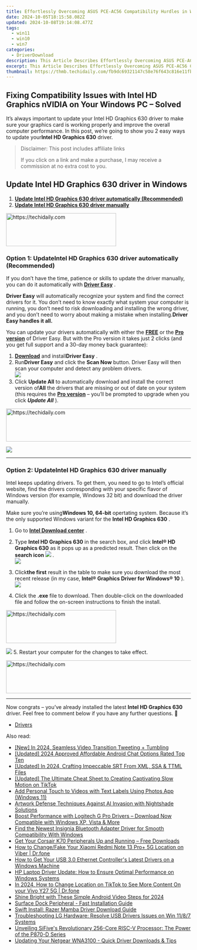 ```yaml
---
title: Effortlessly Overcoming ASUS PCE-AC56 Compatibility Hurdles in Windows 11/8/7 Environments
date: 2024-10-05T18:15:58.082Z
updated: 2024-10-08T19:14:08.477Z
tags:
  - win11
  - win10
  - win7
categories:
  - DriverDownload
description: This Article Describes Effortlessly Overcoming ASUS PCE-AC56 Compatibility Hurdles in Windows 11/8/7 Environments
excerpt: This Article Describes Effortlessly Overcoming ASUS PCE-AC56 Compatibility Hurdles in Windows 11/8/7 Environments
thumbnail: https://thmb.techidaily.com/fb9dc69321147c58e76f643c816e11fbbc732b6fd56c746767b53b83551e6f78.jpg
---
```


## Fixing Compatibility Issues with Intel HD Graphics nVIDIA on Your Windows PC – Solved

It’s always important to update your Intel HD Graphics 630 driver to make sure your graphics card is working properly and improve the overall computer performance. In this post, we’re going to show you 2 easy ways to update your**Intel HD Graphics 630**  driver.

>  Disclaimer: This post includes affiliate links
>
>  If you click on a link and make a purchase, I may receive a commission at no extra cost to you.
>

## Update **Intel HD Graphics 630**  driver in Windows

1. [**Update Intel HD Graphics 630 driver automatically (Recommended)**](https://www.drivereasy.com/knowledge/update-intel-hd-graphics-630-driver-easily/#O1)
2. [**Update Intel HD Graphics 630 driver manually**](https://tools.techidaily.com/drivereasy/download/)

<!-- affiliate ads begin -->
<a href="https://aligracehair.sjv.io/c/5597632/2087248/19272" target="_top" id="2087248">
  <img src="//a.impactradius-go.com/display-ad/19272-2087248" border="0" alt="https://techidaily.com" width="300" height="90"/>
</a>
<img height="0" width="0" src="https://aligracehair.sjv.io/i/5597632/2087248/19272" style="position:absolute;visibility:hidden;" border="0" />
<!-- affiliate ads end -->

### Option 1: Update**Intel HD Graphics 630 driver** automatically (Recommended)

 If you don’t have the time, patience or skills to update the driver manually, you can do it automatically with **[Driver Easy](https://tools.techidaily.com/drivereasy/download/)**  .

**Driver Easy**   will automatically recognize your system and find the correct drivers for it. You don’t need to know exactly what system your computer is running, you don’t need to risk downloading and installing the wrong driver, and you don’t need to worry about making a mistake when installing.**Driver Easy handles it all.**

 You can update your drivers automatically with either the **[FREE](https://tools.techidaily.com/drivereasy/download/)**  or the **[Pro version](https://tools.techidaily.com/drivereasy/download/)**  of Driver Easy. But with the Pro version it takes just 2 clicks (and you get full support and a 30-day money back guarantee):

1. **[Download](https://tools.techidaily.com/drivereasy/download/)**  and install**Driver Easy** .
2. Run**Driver Easy** and click the **Scan Now** button. Driver Easy will then scan your computer and detect any problem drivers.  
![](https://images.drivereasy.com/wp-content/uploads/2018/05/img_5afb955c3ee3c.jpg)
3. Click **Update All** to automatically download and install the correct version of**All** the drivers that are missing or out of date on your system (this requires the **[Pro version](https://tools.techidaily.com/drivereasy/download/)**  – you’ll be prompted to upgrade when you click _**Update All**_ ).  

<!-- affiliate ads begin -->
<a href="https://aligracehair.sjv.io/c/5597632/1934258/19272" target="_top" id="1934258">
  <img src="//a.impactradius-go.com/display-ad/19272-1934258" border="0" alt="https://techidaily.com" width="728" height="90"/>
</a>
<img height="0" width="0" src="https://aligracehair.sjv.io/i/5597632/1934258/19272" style="position:absolute;visibility:hidden;" border="0" />
<!-- affiliate ads end -->

![](https://images.drivereasy.com/wp-content/uploads/2018/05/img_5afd081b5fc79.jpg)

---

### Option 2: Update**Intel HD Graphics 630** driver manually

 Intel keeps updating drivers. To get them, you need to go to Intel’s official website, find the drivers corresponding with your specific flavor of Windows version (for example, Windows 32 bit) and download the driver manually.

 Make sure you’re using**Windows 10, 64-bit** opertating system. Because it’s the only supported Windows variant for the **Intel HD Graphics 630** .

1. Go to **[Intel Download center](https://downloadcenter.intel.com/)**  .
2. Type **Intel HD Graphics 630**  in the search box, and click **Intel® HD Graphics 630** as it pops up as a predicted result. Then click on the **search icon ![](https://images.drivereasy.com/wp-content/uploads/2018/05/img_5afcfdc0ec4e1.png)**  .  
![](https://images.drivereasy.com/wp-content/uploads/2018/05/img_5afcfce094e06.jpg)

3. Click**the first** result in the table to make sure you download the most recent release (in my case, **Intel® Graphics Driver for Windows® 10** ).  
![](https://images.drivereasy.com/wp-content/uploads/2018/05/img_5afcff46da7d1.jpg)
4. Click the **.exe** file to download. Then double-click on the downloaded file and follow the on-screen instructions to finish the install.  

<!-- affiliate ads begin -->
<a href="https://aligracehair.sjv.io/c/5597632/1896505/19272" target="_top" id="1896505">
  <img src="//a.impactradius-go.com/display-ad/19272-1896505" border="0" alt="https://techidaily.com" width="300" height="90"/>
</a>
<img height="0" width="0" src="https://aligracehair.sjv.io/i/5597632/1896505/19272" style="position:absolute;visibility:hidden;" border="0" />
<!-- affiliate ads end -->

![](https://images.drivereasy.com/wp-content/uploads/2018/05/img_5afd23fd6d2e5.jpg)
5. Restart your computer for the changes to take effect.

<!-- affiliate ads begin -->
<a href="https://appsumo.8odi.net/c/5597632/2144289/7443" target="_top" id="2144289">
  <img src="//a.impactradius-go.com/display-ad/7443-2144289" border="0" alt="https://techidaily.com" width="728" height="90"/>
</a>
<img height="0" width="0" src="https://appsumo.8odi.net/i/5597632/2144289/7443" style="position:absolute;visibility:hidden;" border="0" />
<!-- affiliate ads end -->

---

 Now congrats – you’ve already installed the latest **Intel HD Graphics 630** driver. Feel free to comment below if you have any further questions. 🙂

* [Drivers](https://tools.techidaily.com/drivereasy/download/)

<ins class="adsbygoogle"
     style="display:block"
     data-ad-format="autorelaxed"
     data-ad-client="ca-pub-7571918770474297"
     data-ad-slot="1223367746"></ins>

<ins class="adsbygoogle"
     style="display:block"
     data-ad-client="ca-pub-7571918770474297"
     data-ad-slot="8358498916"
     data-ad-format="auto"
     data-full-width-responsive="true"></ins>

<span class="atpl-alsoreadstyle">Also read:</span>
<div><ul>
<li><a href="https://twitter-clips.techidaily.com/new-in-2024-seamless-video-transition-tweeting-plus-tumbling/"><u>[New] In 2024, Seamless Video Transition Tweeting + Tumbling</u></a></li>
<li><a href="https://visual-screen-recording.techidaily.com/updated-2024-approved-affordable-android-chat-options-rated-top-ten/"><u>[Updated] 2024 Approved Affordable Android Chat Options Rated Top Ten</u></a></li>
<li><a href="https://fox-http.techidaily.com/updated-in-2024-crafting-impeccable-srt-from-xml-ssa-and-ttml-files/"><u>[Updated] In 2024, Crafting Impeccable SRT From XML, SSA & TTML Files</u></a></li>
<li><a href="https://tiktok-clips.techidaily.com/updated-the-ultimate-cheat-sheet-to-creating-captivating-slow-motion-on-tiktok/"><u>[Updated] The Ultimate Cheat Sheet to Creating Captivating Slow Motion on TikTok</u></a></li>
<li><a href="https://fox-direct.techidaily.com/add-personal-touch-to-videos-with-text-labels-using-photos-app-windows-11/"><u>Add Personal Touch to Videos with Text Labels Using Photos App (Windows 11)</u></a></li>
<li><a href="https://tech-haven.techidaily.com/artwork-defense-techniques-against-ai-invasion-with-nightshade-solutions/"><u>Artwork Defense Techniques Against AI Invasion with Nightshade Solutions</u></a></li>
<li><a href="https://win-amazing.techidaily.com/boost-performance-with-logitech-g-pro-drivers-download-now-compatible-with-windows-xp-vista-and-more/"><u>Boost Performance with Logitech G Pro Drivers – Download Now Compatible with Windows XP, Vista & More</u></a></li>
<li><a href="https://win-amazing.techidaily.com/find-the-newest-insignia-bluetooth-adapter-driver-for-smooth-compatibility-with-windows/"><u>Find the Newest Insignia Bluetooth Adapter Driver for Smooth Compatibility With Windows</u></a></li>
<li><a href="https://win-amazing.techidaily.com/1722968027599-get-your-corsair-k70-peripherals-up-and-running-free-downloads/"><u>Get Your Corsair K70 Peripherals Up and Running – Free Downloads</u></a></li>
<li><a href="https://location-social.techidaily.com/how-to-changefake-your-xiaomi-redmi-note-13-proplus-5g-location-on-viber-drfone-by-drfone-virtual-android/"><u>How to Change/Fake Your Xiaomi Redmi Note 13 Pro+ 5G Location on Viber | Dr.fone</u></a></li>
<li><a href="https://win-amazing.techidaily.com/how-to-get-your-usb-30-ethernet-controllers-latest-drivers-on-a-windows-machine/"><u>How to Get Your USB 3.0 Ethernet Controller's Latest Drivers on a Windows Machine</u></a></li>
<li><a href="https://win-amazing.techidaily.com/hp-laptop-driver-update-how-to-ensure-optimal-performance-on-windows-systems/"><u>HP Laptop Driver Update: How to Ensure Optimal Performance on Windows Systems</u></a></li>
<li><a href="https://location-social.techidaily.com/in-2024-how-to-change-location-on-tiktok-to-see-more-content-on-your-vivo-y27-5g-drfone-by-drfone-virtual-android/"><u>In 2024, How to Change Location on TikTok to See More Content On your Vivo Y27 5G | Dr.fone</u></a></li>
<li><a href="https://fox-links.techidaily.com/shine-bright-with-these-simple-android-video-steps-for-2024/"><u>Shine Bright with These Simple Android Video Steps for 2024</u></a></li>
<li><a href="https://win-amazing.techidaily.com/surface-dock-peripheral-fast-installation-guide/"><u>Surface Dock Peripheral - Fast Installation Guide</u></a></li>
<li><a href="https://win-amazing.techidaily.com/swift-install-razer-mamba-driver-download-guide/"><u>Swift Install: Razer Mamba Driver Download Guide</u></a></li>
<li><a href="https://win-amazing.techidaily.com/troubleshooting-lg-hardware-resolve-usb-drivers-issues-on-win-1187-systems/"><u>Troubleshooting LG Hardware: Resolve USB Drivers Issues on Win 11/8/7 Systems</u></a></li>
<li><a href="https://hardware-reviews.techidaily.com/unveiling-sifives-revolutionary-256-core-risc-v-processor-the-power-of-the-p870-d-series/"><u>Unveiling SiFive's Revolutionary 256-Core RISC-V Processor: The Power of the P870-D Series</u></a></li>
<li><a href="https://win-amazing.techidaily.com/updating-your-netgear-wna3100-quick-driver-downloads-and-tips/"><u>Updating Your Netgear WNA3100 - Quick Driver Downloads & Tips</u></a></li>
</ul></div>

